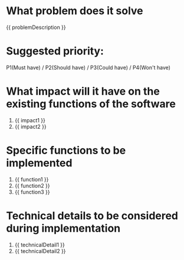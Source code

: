 # What problem does it solve

{{ problemDescription }}

# Suggested priority:

P1(Must have) / P2(Should have) / P3(Could have) / P4(Won't have)

# What impact will it have on the existing functions of the software

1. {{ impact1 }}
2. {{ impact2 }}

# Specific functions to be implemented

1. {{ function1 }}
2. {{ function2 }}
3. {{ function3 }}

# Technical details to be considered during implementation

1. {{ technicalDetail1 }}
2. {{ technicalDetail2 }}